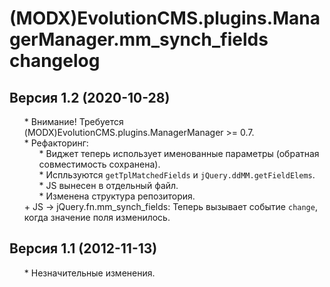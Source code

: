 # (MODX)EvolutionCMS.plugins.ManagerManager.mm_synch_fields changelog


## Версия 1.2 (2020-10-28)
* \* Внимание! Требуется (MODX)EvolutionCMS.plugins.ManagerManager >= 0.7.
* \* Рефакторинг:
	* \* Виджет теперь использует именованные параметры (обратная совместимость сохранена).
	* \* Испльзуются `getTplMatchedFields` и `jQuery.ddMM.getFieldElems`.
	* \* JS вынесен в отдельный файл.
	* \* Изменена структура репозитория.
* \+ JS → jQuery.fn.mm_synch_fields: Теперь вызывает событие `change`, когда значение поля изменилось.


## Версия 1.1 (2012-11-13)
* \* Незначительные изменения.


<link rel="stylesheet" type="text/css" href="https://DivanDesign.ru/assets/files/ddMarkdown.css" />
<style>ul{list-style:none;}</style>